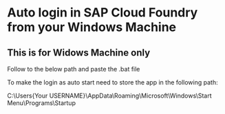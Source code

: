 # Auto login in SAP Cloud Foundry from your Windows Machine
## This is for Widows Machine only

Follow to the below path and paste the .bat file

To make the login as auto start need to store the app in the following path:


C:\Users\{Your USERNAME}\AppData\Roaming\Microsoft\Windows\Start Menu\Programs\Startup
